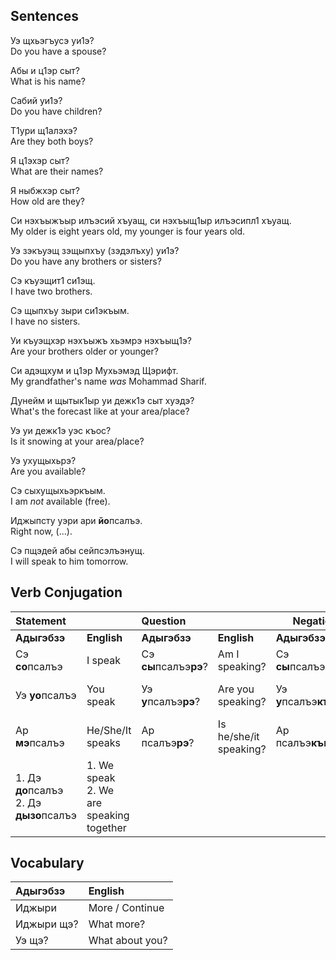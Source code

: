 ## Sentences
Уэ щхьэгъусэ уи1э?  
Do you have a spouse?

Абы и ц1эр сыт?  
What is his name?

Сабий уи1э?  
Do you have children?

Т1ури щ1алэхэ?  
Are they both boys?

Я ц1эхэр сыт?  
What are their names?

Я ныбжхэр сыт?  
How old are they?

Си нэхъыжъыр илъэсий хъуащ, си нэхъыщ1ыр илъэсипл1 хъуащ.  
My older is eight years old, my younger is four years old.

Уэ зэкъуэщ зэщыпхъу (зэдэлъху) уи1э?  
Do you have any brothers or sisters?

Сэ къуэщит1 си1эщ.  
I have two brothers.

Сэ щыпхъу зыри си1экъым.  
I have no sisters.

Уи къуэщхэр нэхъыжъ хьэмрэ нэхъыщ1э?  
Are your brothers older or younger?

Си адэщхум и ц1эр Мухьэмэд Щэрифт.  
My grandfather's name _was_ Mohammad Sharif.

Дунейм и щытык1ыр уи дежк1э сыт хуэдэ?  
What's the forecast like at your area/place?

Уэ уи дежк1э уэс къос?  
Is it snowing at your area/place?

Уэ ухущыхьрэ?  
Are you available?

Сэ сыхущыхьэркъым.  
I am _not_ available (free).

Иджыпсту уэри ари **йо**псалъэ.  
Right now, (...).

Сэ пщэдей абы сейпсэлъэнущ.  
I will speak to him tomorrow.
## Verb Conjugation
| Statement                                  |                                            | Question               |                        | Negation                |                           |
| :----------------------------------------- | :----------------------------------------- | :--------------------- | :--------------------- | ----------------------- | ------------------------- |
| **Адыгэбзэ**                               | **English**                                | **Адыгэбзэ**           | **English**            | **Адыгэбзэ**            | **English**               |
| Сэ **со**псалъэ                            | I speak                                    | Сэ **сы**псалъэ**рэ**? | Am I speaking?         | Сэ **сы**псалъэ**къым** | I am not speaking         |
| Уэ **уо**псалъэ                            | You speak                                  | Уэ **у**псалъэ**рэ**?  | Are you speaking?      | Уэ **у**псалъэ**къым**  | You are not speaking      |
| Ар **мэ**псалъэ                            | He/She/It speaks                           | Ар псалъэ**рэ**?       | Is he/she/it speaking? | Ар псалъэ**къым**       | He/She/It is not speaking |
| 1. Дэ **до**псалъэ<br>2. Дэ **дызо**псалъэ | 1. We speak<br>2. We are speaking together |                        |                        |                         |                           |
## Vocabulary
| Адыгэбзэ   | English         |
| :--------- | :-------------- |
| Иджыри     | More / Continue |
| Иджыри щэ? | What more?      |
| Уэ щэ?     | What about you? |
